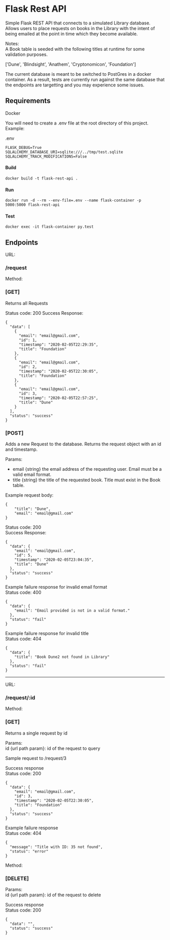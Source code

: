 # Flask Rest API

Simple Flask REST API that connects to a simulated Library database. Allows users to place requests on books in the Library with the intent of being emailed at the point in time which they become available. 

Notes:  
A Book table is seeded with the following titles at runtime for some validation purposes.  

['Dune', 'Blindsight', 'Anathem', 'Cryptonomicon', 'Foundation']  

The current database is meant to be switched to PostGres in a docker container. As a result, tests are currently run against the same database that the endpoints are targetting and you may experience some issues. 


## Requirements
Docker

You will need to create a .env file at the root directory of this project. Example: 

.env

```
FLASK_DEBUG=True  
SQLALCHEMY_DATABASE_URI=sqlite:///../tmp/test.sqlite  
SQLALCHEMY_TRACK_MODIFICATIONS=False  
```

#### Build
```
docker build -t flask-rest-api .
```

#### Run
```
docker run -d --rm --env-file=.env --name flask-container -p      5000:5000 flask-rest-api
```

#### Test
```
docker exec -it flask-container py.test
```


## Endpoints

URL:  
### /request  

Method:  
### [GET]

Returns all Requests

Status code: 200
Success Response:
```
{
  "data": [
    {
      "email": "email@gmail.com",
      "id": 1,
      "timestamp": "2020-02-05T22:29:35",
      "title": "Foundation"
    },
    {
      "email": "email@gmail.com",
      "id": 2,
      "timestamp": "2020-02-05T22:30:05",
      "title": "Foundation"
    },
    {
      "email": "email@gmail.com",
      "id": 3,
      "timestamp": "2020-02-05T22:57:25",
      "title": "Dune"
    }
  ],
  "status": "success"
}
```

### [POST]

Adds a new Request to the database. Returns the request object with an id and timestamp.

Params:
- email {string} the email address of the requesting user. Email must be a valid email format.
- title {string} the title of the requested book. Title must exist in the Book table. 

Example request body:
```
{
	"title": "Dune",
	"email": "email@gmail.com"
}
```

Status code: 200  
Success Response:
```
{
  "data": {
    "email": "email@gmail.com",
    "id": 5,
    "timestamp": "2020-02-05T23:04:35",
    "title": "Dune"
  },
  "status": "success"
}
```
Example failure response for invalid email format  
Status code: 400
```
{
  "data": {
    "email": "Email provided is not in a valid format."
  },
  "status": "fail"
}
```
Example failure response for invalid title  
Status code: 404
```
{
  "data": {
    "title": "Book Dune2 not found in Library"
  },
  "status": "fail"
}
```
---

URL:  
### /request/:id

Method:  
### [GET]

Returns a single request by id

Params:  
id {url path param}: id of the request to query

Sample request to /request/3

Success response  
Status code: 200

```
{
  "data": {
    "email": "email@gmail.com",
    "id": 3,
    "timestamp": "2020-02-05T22:30:05",
    "title": "Foundation"
  },
  "status": "success"
}
```
Example failure response  
Status code: 404
```
{
  "message": "Title with ID: 35 not found",
  "status": "error"
}
```


Method:  
### [DELETE]

Params:  
id {url path param}: id of the request to delete

Success response  
Status code: 200

```
{
  "data": "",
  "status": "success"
}
```